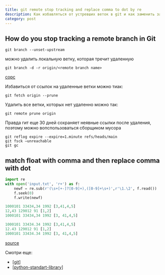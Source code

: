 ```yaml
---
title: git remote stop tracking and replace comma to dot by re
description: Как избавляться от устревших веток в git и как заменить запятые на точки в сложных строках, содержащих смешанные цифры и другие знаки
category: post
---
```

## How do you stop tracking a remote branch in Git

`git branch --unset-upstream`

можно удалить локальную ветку, которая тречит удаленную

`git branch -d -r origin/<remote branch name>`

[сорс](https://stackoverflow.com/a/3046478/15966204)

Избавиться от ссылок на удаленные ветки можно тиак:

`git fetch origin --prune`

Удалить все ветки, которых нет удаленно можно так:

`git remote prune origin`

Правда гит еще 30 дней сохраняет неявные ссылки после удаления, поэтому можно вопспользоваться сборщиком мусора

```shell
git reflog expire --expire=1.minute refs/heads/main
git fsck –unreachable
git gc
```

## match float with comma and then replace comma with dot

```python
import re
with open('input.txt', 'r+') as f:
    newf = re.sub(r'(\s+[+-]?[0-9]+),([0-9]+\s+)',r'\1.\2', f.read())
    f.seek(0)
    f.write(newf)

1000101 33434,34 1992 [3,41,4,5]
12,43 129012 91 [1,2]
1000101 33434,34 1992 [3, 41,4,5]

1000101 33434.34 1992 [3,41,4,5]
12.43 129012 91 [1,2]
1000101 33434.34 1992 [3, 41,4,5]
```

[source](https://stackoverflow.com/a/24417751/15966204)

Смотри еще:

- [[git]]
- [[python-standart-library]]

[//begin]: # "Autogenerated link references for markdown compatibility"
[git]: ..%2Flists%2Fgit "Git"
[python-standart-library]: ..%2Flists%2Fpython-standart-library "Стандартная библиотека python и полезные ресурсы"
[//end]: # "Autogenerated link references"